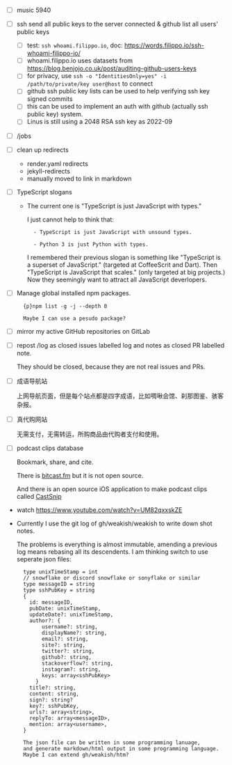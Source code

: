 - [ ] music 5940

- [ ] ssh send all public keys to the server connected & github list all users' public keys     

    - [ ] test: `ssh whoami.filippo.io`, doc: https://words.filippo.io/ssh-whoami-filippo-io/
    - [ ] whoami.filippo.io uses datasets from https://blog.benjojo.co.uk/post/auditing-github-users-keys
    - [ ] for privacy, use `ssh -o "IdentitiesOnly=yes" -i /path/to/private/key user@host` to connect 
    - [ ] github ssh public key lists can be used to help verifying ssh key signed commits
    - [ ] this can be used to implement an auth with github (actually ssh public key) system.
    - [ ] Linus is still using a 2048 RSA ssh key as 2022-09

- [ ] /jobs

- [ ] clean up redirects

    - render.yaml redirects
    - jekyll-redirects
    - manually moved to link in markdown

- [ ] TypeScript slogans

    - The current one is "TypeScript is just JavaScript with types."

        I just cannot help to think that:

            - TypeScript is just JavaScript with unsound types.

            - Python 3 is just Python with types.

        I remembered their previous slogan is something like "TypeScript is a superset of JavaScript." (targeted at CoffeeScrit and Dart). Then "TypeScript is JavaScript that scales." (only targeted at big projects.) Now they seemingly want to attract all JavaScript deverlopers.

- [ ] Manage global installed npm packages.

        {p}npm list -g -j --depth 0

        Maybe I can use a pesudo package?

- [ ] mirror my active GitHub repositories on GitLab

- [ ] repost /log as closed issues labelled log and notes as closed PR labelled note.

    They should be closed, because they are not real issues and PRs.

- [ ] 成语导航站

    上网导航页面，但是每个站点都是四字成语，比如啁啾会馆、刹那图鉴、骇客杂报。

- [ ] 真代购网站

    无需支付，无需转运，所购商品由代购者支付和使用。

- [ ] podcast clips database

    Bookmark, share, and cite.

    There is [bitcast.fm](https://www.bitcast.fm/) but it is not open source.

    And there is an open source iOS application to make podcast clips called [CastSnip](https://github.com/mostlysecurity/CastSnip)

- watch https://www.youtube.com/watch?v=UM82qxxskZE

- Currently I use the git log of gh/weakish/weakish to write down shot notes.

    The problems is everything is almost immutable, amending a previous log means rebasing all its descendents.
    I am thinking switch to use seperate json files:

        type unixTimeStamp = int
        // snowflake or discord snowflake or sonyflake or similar
        type messageID = string    
        type sshPubKey = string
        {
          id: messageID,
          pubDate: unixTimeStamp,
          updateDate?: unixTimeStamp,
          author?: {
              username?: string,
              displayName?: string,
              email?: string,
              site?: string,
              twitter?: string,
              github?: string,
              stackoverflow?: string,
              instagram?: string,
              keys: array<sshPubKey>
            }
          title?: string,
          content: string,
          sign?: string?
          key?: sshPubKey,
          urls?: array<string>,
          replyTo: array<messageID>,
          mention: array<username>,
        }

        The json file can be written in some programming lanuage,
        and generate markdown/html output in some programming language.
        Maybe I can extend gh/weakish/htm?

